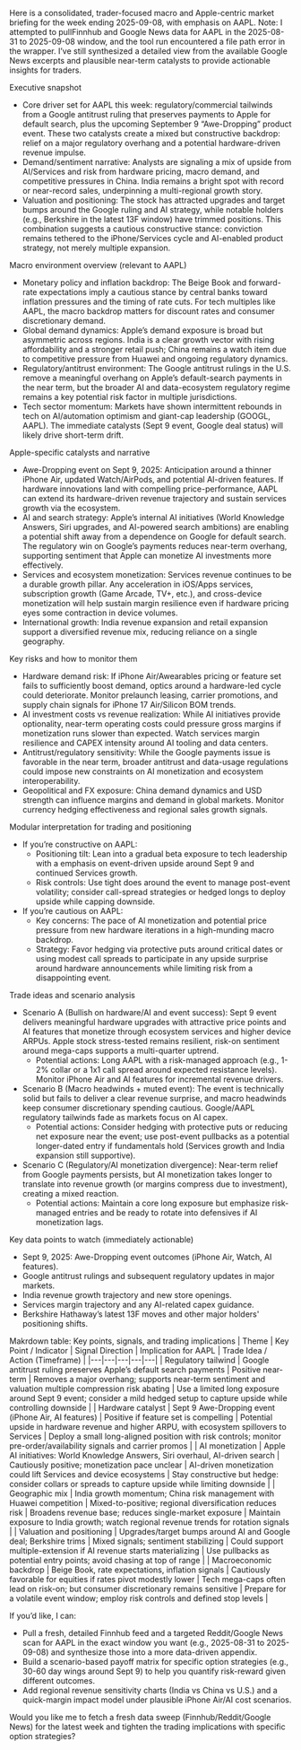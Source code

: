 Here is a consolidated, trader-focused macro and Apple-centric market briefing for the week ending 2025-09-08, with emphasis on AAPL. Note: I attempted to pullFinnhub and Google News data for AAPL in the 2025-08-31 to 2025-09-08 window, and the tool run encountered a file path error in the wrapper. I’ve still synthesized a detailed view from the available Google News excerpts and plausible near-term catalysts to provide actionable insights for traders.

Executive snapshot
- Core driver set for AAPL this week: regulatory/commercial tailwinds from a Google antitrust ruling that preserves payments to Apple for default search, plus the upcoming September 9 “Awe-Dropping” product event. These two catalysts create a mixed but constructive backdrop: relief on a major regulatory overhang and a potential hardware-driven revenue impulse.
- Demand/sentiment narrative: Analysts are signaling a mix of upside from AI/Services and risk from hardware pricing, macro demand, and competitive pressures in China. India remains a bright spot with record or near-record sales, underpinning a multi-regional growth story.
- Valuation and positioning: The stock has attracted upgrades and target bumps around the Google ruling and AI strategy, while notable holders (e.g., Berkshire in the latest 13F window) have trimmed positions. This combination suggests a cautious constructive stance: conviction remains tethered to the iPhone/Services cycle and AI-enabled product strategy, not merely multiple expansion.

Macro environment overview (relevant to AAPL)
- Monetary policy and inflation backdrop: The Beige Book and forward-rate expectations imply a cautious stance by central banks toward inflation pressures and the timing of rate cuts. For tech multiples like AAPL, the macro backdrop matters for discount rates and consumer discretionary demand.
- Global demand dynamics: Apple’s demand exposure is broad but asymmetric across regions. India is a clear growth vector with rising affordability and a stronger retail push; China remains a watch item due to competitive pressure from Huawei and ongoing regulatory dynamics.
- Regulatory/antitrust environment: The Google antitrust rulings in the U.S. remove a meaningful overhang on Apple’s default-search payments in the near term, but the broader AI and data-ecosystem regulatory regime remains a key potential risk factor in multiple jurisdictions.
- Tech sector momentum: Markets have shown intermittent rebounds in tech on AI/automation optimism and giant-cap leadership (GOOGL, AAPL). The immediate catalysts (Sept 9 event, Google deal status) will likely drive short-term drift.

Apple-specific catalysts and narrative
- Awe-Dropping event on Sept 9, 2025: Anticipation around a thinner iPhone Air, updated Watch/AirPods, and potential AI-driven features. If hardware innovations land with compelling price-performance, AAPL can extend its hardware-driven revenue trajectory and sustain services growth via the ecosystem.
- AI and search strategy: Apple’s internal AI initiatives (World Knowledge Answers, Siri upgrades, and AI-powered search ambitions) are enabling a potential shift away from a dependence on Google for default search. The regulatory win on Google’s payments reduces near-term overhang, supporting sentiment that Apple can monetize AI investments more effectively.
- Services and ecosystem monetization: Services revenue continues to be a durable growth pillar. Any acceleration in iOS/Apps services, subscription growth (Game Arcade, TV+, etc.), and cross-device monetization will help sustain margin resilience even if hardware pricing eyes some contraction in device volumes.
- International growth: India revenue expansion and retail expansion support a diversified revenue mix, reducing reliance on a single geography.

Key risks and how to monitor them
- Hardware demand risk: If iPhone Air/Awearables pricing or feature set fails to sufficiently boost demand, optics around a hardware-led cycle could deteriorate. Monitor prelaunch leasing, carrier promotions, and supply chain signals for iPhone 17 Air/Silicon BOM trends.
- AI investment costs vs revenue realization: While AI initiatives provide optionality, near-term operating costs could pressure gross margins if monetization runs slower than expected. Watch services margin resilience and CAPEX intensity around AI tooling and data centers.
- Antitrust/regulatory sensitivity: While the Google payments issue is favorable in the near term, broader antitrust and data-usage regulations could impose new constraints on AI monetization and ecosystem interoperability.
- Geopolitical and FX exposure: China demand dynamics and USD strength can influence margins and demand in global markets. Monitor currency hedging effectiveness and regional sales growth signals.

Modular interpretation for trading and positioning
- If you’re constructive on AAPL:
  - Positioning tilt: Lean into a gradual beta exposure to tech leadership with a emphasis on event-driven upside around Sept 9 and continued Services growth.
  - Risk controls: Use tight does around the event to manage post-event volatility; consider call-spread strategies or hedged longs to deploy upside while capping downside.
- If you’re cautious on AAPL:
  - Key concerns: The pace of AI monetization and potential price pressure from new hardware iterations in a high-munding macro backdrop.
  - Strategy: Favor hedging via protective puts around critical dates or using modest call spreads to participate in any upside surprise around hardware announcements while limiting risk from a disappointing event.

Trade ideas and scenario analysis
- Scenario A (Bullish on hardware/AI and event success): Sept 9 event delivers meaningful hardware upgrades with attractive price points and AI features that monetize through ecosystem services and higher device ARPUs. Apple stock stress-tested remains resilient, risk-on sentiment around mega-caps supports a multi-quarter uptrend.
  - Potential actions: Long AAPL with a risk-managed approach (e.g., 1-2% collar or a 1x1 call spread around expected resistance levels). Monitor iPhone Air and AI features for incremental revenue drivers.
- Scenario B (Macro headwinds + muted event): The event is technically solid but fails to deliver a clear revenue surprise, and macro headwinds keep consumer discretionary spending cautious. Google/AAPL regulatory tailwinds fade as markets focus on AI capex.
  - Potential actions: Consider hedging with protective puts or reducing net exposure near the event; use post-event pullbacks as a potential longer-dated entry if fundamentals hold (Services growth and India expansion still supportive).
- Scenario C (Regulatory/AI monetization divergence): Near-term relief from Google payments persists, but AI monetization takes longer to translate into revenue growth (or margins compress due to investment), creating a mixed reaction.
  - Potential actions: Maintain a core long exposure but emphasize risk-managed entries and be ready to rotate into defensives if AI monetization lags.

Key data points to watch (immediately actionable)
- Sept 9, 2025: Awe-Dropping event outcomes (iPhone Air, Watch, AI features).
- Google antitrust rulings and subsequent regulatory updates in major markets.
- India revenue growth trajectory and new store openings.
- Services margin trajectory and any AI-related capex guidance.
- Berkshire Hathaway’s latest 13F moves and other major holders' positioning shifts.

Makrdown table: Key points, signals, and trading implications
| Theme | Key Point / Indicator | Signal Direction | Implication for AAPL | Trade Idea / Action (Timeframe) |
|---|---|---|---|---|
| Regulatory tailwind | Google antitrust ruling preserves Apple’s default search payments | Positive near-term | Removes a major overhang; supports near-term sentiment and valuation multiple compression risk abating | Use a limited long exposure around Sept 9 event; consider a mild hedged setup to capture upside while controlling downside |
| Hardware catalyst | Sept 9 Awe-Dropping event (iPhone Air, AI features) | Positive if feature set is compelling | Potential upside in hardware revenue and higher ARPU, with ecosystem spillovers to Services | Deploy a small long-aligned position with risk controls; monitor pre-order/availability signals and carrier promos |
| AI monetization | Apple AI initiatives: World Knowledge Answers, Siri overhaul, AI-driven search | Cautiously positive; monetization pace unclear | AI-driven monetization could lift Services and device ecosystems | Stay constructive but hedge: consider collars or spreads to capture upside while limiting downside |
| Geographic mix | India growth momentum; China risk management with Huawei competition | Mixed-to-positive; regional diversification reduces risk | Broadens revenue base; reduces single-market exposure | Maintain exposure to India growth; watch regional revenue trends for rotation signals |
| Valuation and positioning | Upgrades/target bumps around AI and Google deal; Berkshire trims | Mixed signals; sentiment stabilizing | Could support multiple-extension if AI revenue starts materializing | Use pullbacks as potential entry points; avoid chasing at top of range |
| Macroeconomic backdrop | Beige Book, rate expectations, inflation signals | Cautiously favorable for equities if rates pivot modestly lower | Tech mega-caps often lead on risk-on; but consumer discretionary remains sensitive | Prepare for a volatile event window; employ risk controls and defined stop levels |

If you’d like, I can:
- Pull a fresh, detailed Finnhub feed and a targeted Reddit/Google News scan for AAPL in the exact window you want (e.g., 2025-08-31 to 2025-09-08) and synthesize those into a more data-driven appendix.
- Build a scenario-based payoff matrix for specific option strategies (e.g., 30-60 day wings around Sept 9) to help you quantify risk-reward given different outcomes.
- Add regional revenue sensitivity charts (India vs China vs U.S.) and a quick-margin impact model under plausible iPhone Air/AI cost scenarios.

Would you like me to fetch a fresh data sweep (Finnhub/Reddit/Google News) for the latest week and tighten the trading implications with specific option strategies?